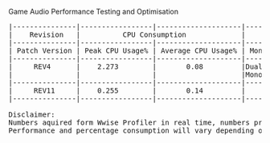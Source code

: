 Game Audio Performance Testing and Optimisation <p>
<pre>
|---------------|-----------------|--------------------|------|--------|-----|------|------------|-----------|-------------|----------|-------------|
|    Revision   |          CPU Consumption             |     Output Type     |            Controlable Parameters           | Activation Methodology |
|---------------|-----------------|--------------------|------|--------|-----|------|------------|-----------|-------------|----------|-------------|
| Patch Version | Peak CPU Usage% | Average CPU Usage% | Mono | Stereo | 5.1 | Gain | Wind Force | Direction | Temperature | One Shot | Continuous  |
|---------------|-----------------|--------------------|------|--------|-----|------|------------|-----------|-------------|----------|-------------|
|     REV4      |    2.273        |       0.08         |Dual  |        |     |  Y   |            |           |             |          |      Y      |
|               |                 |                    |Mono  |        |     |      |            |           |             |          |             |
|---------------|-----------------|--------------------|------|--------|-----|------|------------|-----------|-------------|----------|-------------|
|     REV11     |    0.255        |       0.14         |      |   Y    |     |  Y   |     Y      |           |      Y      |          |      Y      |
|---------------|-----------------|--------------------|------|--------|-----|------|------------|-----------|-------------|----------|-------------|

Disclaimer:
Numbers aquired form Wwise Profiler in real time, numbers provided are guidance only.
Performance and percentage consumption will vary depending on the hardware specifications of the host system.
</pre>
